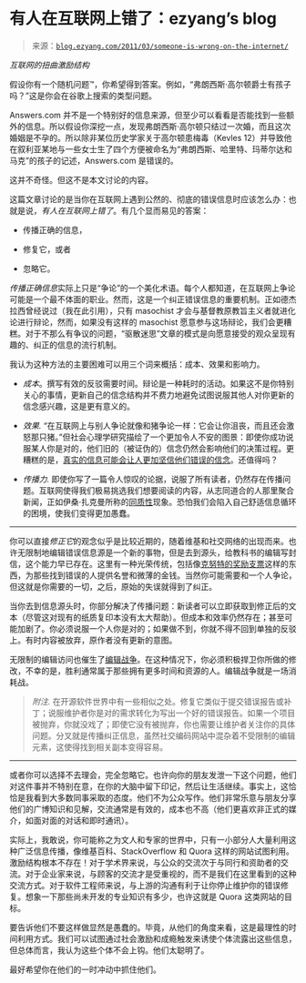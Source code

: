 <!--yml

category: 未分类

date: 2024-07-01 18:17:56

-->

# 有人在互联网上错了：ezyang’s blog

> 来源：[`blog.ezyang.com/2011/03/someone-is-wrong-on-the-internet/`](http://blog.ezyang.com/2011/03/someone-is-wrong-on-the-internet/)

*互联网的扭曲激励结构*

假设你有一个随机问题™，你希望得到答案。例如，“弗朗西斯·高尔顿爵士有孩子吗？”这是你会在谷歌上搜索的类型问题。

Answers.com 并不是一个特别好的信息来源，但至少可以看看是否能找到一些额外的信息。所以假设你深挖一点，发现弗朗西斯·高尔顿只结过一次婚，而且这次婚姻是不孕的。所以除非某位历史学家关于高尔顿患梅毒（Kevles 12）并导致他在叙利亚某地与一些女士生了四个方便被命名为“弗朗西斯、哈里特、玛蒂尔达和马克”的孩子的记述，Answers.com 是错误的。

这并不奇怪。但这不是本文讨论的内容。

这篇文章讨论的是当你在互联网上遇到公然的、彻底的错误信息时应该怎么办：也就是说，*有人在互联网上错了*。有几个显而易见的答案：

+   传播正确的信息，

+   修复它，或者

+   忽略它。

*传播正确信息*实际上只是“争论”的一个美化术语。每个人都知道，在互联网上争论可能是一个最不体面的职业。然而，这是一个纠正错误信息的重要机制。正如德杰拉西曾经说过（我在此引用），只有 masochist 才会与基督教原教旨主义者就进化论进行辩论，然而，如果没有这样的 masochist 愿意参与这场辩论，我们会更糟糕。对于不那么有争议的问题，“驱散迷思”文章的模式是向愿意接受的观众呈现有趣的、纠正的信息的流行机制。

我认为这种方法的主要困难可以用三个词来概括：成本、效果和影响力。

+   *成本*。撰写有效的反驳需要时间。辩论是一种耗时的活动。如果这不是你特别关心的事情，更新自己的信念结构并不费力地避免试图说服其他人对你更新的信念感兴趣，这是更有意义的。

+   *效果.* “在互联网上与别人争论就像和猪争论一样：它会让你沮丧，而且还会激怒那只猪。”但社会心理学研究描绘了一个更加令人不安的图景：即使你成功说服某人你是对的，他们旧的（被证伪的）信念仍然会影响他们的决策过程。更糟糕的是，[真实的信息可能会让人更加坚信他们错误的信念](http://www.themonkeycage.org/2010/08/public_opinion_and_obamas_reli.html)。还值得吗？

+   *传播力.* 即使你写了一篇令人惊叹的论据，说服了所有读者，仍然存在传播问题。互联网使得我们极易挑选我们想要阅读的内容，从志同道合的人那里聚合新闻，正如伊桑·扎克曼所称的[同质性](http://www.ethanzuckerman.com/blog/2008/04/25/homophily-serendipity-xenophilia/)现象。恐怕我们会陷入自己舒适信息循环的困境，使我们变得更加愚蠢。

* * *

你可以直接*修正它*的观念似乎是比较近期的，随着维基和社交网络的出现而来。也许无限制地编辑错误信息源是一个新的事物，但是去到源头，给教科书的编辑写封信，这个能力早已存在。这里有一种光荣传统，包括像[克努特的奖励支票](http://en.wikipedia.org/wiki/Knuth_reward_check)这样的东西，为那些找到错误的人提供名誉和微薄的金钱。当然你可能需要和一个人争论，但这就是你需要的一切，之后，原始的失误就得到了纠正。

当你去到信息源头时，你部分解决了传播问题：新读者可以立即获取到修正后的文本（尽管这对现有的纸质复印本没有太大帮助）。但成本和效率仍然存在；甚至可能加剧了。你必须说服一个人你是对的；如果做不到，你就不得不回到单独的反驳上。有时内容被放弃，原作者没有更新的意图。

无限制的编辑访问也催生了[编辑战争](http://en.wikipedia.org/wiki/Edit_war)。在这种情况下，你必须积极捍卫你所做的修改，不幸的是，胜利通常属于那些拥有更多时间和资源的人。编辑战争就是一场消耗战。

> *附注.* 在开源软件世界中有一些相似之处。修复它类似于提交错误报告或补丁；说服维护者你是对的需求转化为写出一个好的错误报告。如果一个项目被抛弃，你就没戏了；即使它没有被抛弃，你也需要让维护者关注你的具体问题。分叉就是传播纠正信息，虽然社交编码网站中混杂着不受限制的编辑元素，这使得找到相关副本变得容易。

* * *

或者你可以选择不去理会，完全忽略它。也许向你的朋友发泄一下这个问题，他们对这件事并不特别在意，在你的大脑中留下印记，然后让生活继续。事实上，这恰恰是我看到大多数同事采取的态度。他们不为公众写作。他们非常乐意与朋友分享他们的广博知识和见解，交流通常是有效的，成本也不高（他们更喜欢非正式的媒介，如面对面的对话和即时通讯）。

实际上，我敢说，你可能称之为文人和专家的世界中，只有一小部分人大量利用这种广泛信息传播，像维基百科、StackOverflow 和 Quora 这样的网站试图利用。激励结构根本不存在！对于学术界来说，与公众的交流次于与同行和资助者的交流。对于企业家来说，与顾客的交流才是受重视的，而不是我们在这里看到的这种交流方式。对于软件工程师来说，与上游的沟通有利于让你停止维护你的错误修复。想象一下那些尚未开发的专业知识有多少，也许这就是 Quora 这类网站的目标。

要告诉他们不要这样做显然是愚蠢的。毕竟，从他们的角度来看，这是最理性的时间利用方式。我们可以试图通过社会激励和成瘾触发来诱使个体流露出这些信息，但总体而言，我认为这些个体不会上钩。他们太聪明了。

最好希望你在他们的一时冲动中抓住他们。
